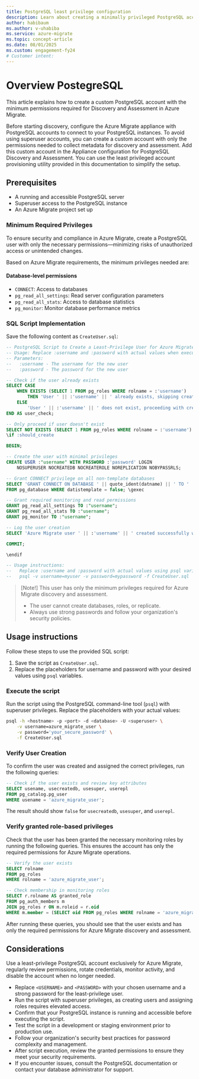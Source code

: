 ```yaml
---
title: PostgreSQL least privilege configuration
description: Learn about creating a minimally privileged PostgreSQL account for Azure Migrate, avoiding superuser access, and using a utility to simplify secure setup.
author: habibaum
ms.author: v-uhabiba
ms.service: azure-migrate 
ms.topic: concept-article 
ms.date: 08/01/2025
ms.custom: engagement-fy24 
# Customer intent: 
---
```


# Overview PostegreSQL

This article explains how to create a custom PostgreSQL account with the minimum permissions required for Discovery and Assessment in Azure Migrate.

Before starting discovery, configure the Azure Migrate appliance with PostgreSQL accounts to connect to your PostgreSQL instances. To avoid using superuser accounts, you can create a custom account with only the permissions needed to collect metadata for discovery and assessment. Add this custom account in the Appliance configuration for PostgreSQL Discovery and Assessment. You can use the least privileged account provisioning utility provided in this documentation to simplify the setup.

## Prerequisites

- A running and accessible PostgreSQL server
- Superuser access to the PostgreSQL instance
- An Azure Migrate project set up

### Minimum Required Privileges

To ensure security and compliance in Azure Migrate, create a PostgreSQL user with only the necessary permissions—minimizing risks of unauthorized access or unintended changes.

Based on Azure Migrate requirements, the minimum privileges needed are:

#### Database-level permissions

- `CONNECT`: Access to databases
- `pg_read_all_settings`: Read server configuration parameters
- `pg_read_all_stats`: Access to database statistics
- `pg_monitor`: Monitor database performance metrics

### SQL Script Implementation

Save the following content as `CreateUser.sql`:

```sql
-- PostgreSQL Script to Create a Least-Privilege User for Azure Migrate
-- Usage: Replace :username and :password with actual values when executing.
-- Parameters:
--   :username - The username for the new user
--   :password - The password for the new user

-- Check if the user already exists
SELECT CASE
    WHEN EXISTS (SELECT 1 FROM pg_roles WHERE rolname = :'username')
        THEN 'User ' || :'username' || ' already exists, skipping creation'
    ELSE
        'User ' || :'username' || ' does not exist, proceeding with creation'
END AS user_check;

-- Only proceed if user doesn't exist
SELECT NOT EXISTS (SELECT 1 FROM pg_roles WHERE rolname = :'username') AS should_create \gset
\if :should_create

BEGIN;

-- Create the user with minimal privileges
CREATE USER :"username" WITH PASSWORD :'password' LOGIN
    NOSUPERUSER NOCREATEDB NOCREATEROLE NOREPLICATION NOBYPASSRLS;

-- Grant CONNECT privilege on all non-template databases
SELECT 'GRANT CONNECT ON DATABASE ' || quote_ident(datname) || ' TO ' || :'username' || ';'
FROM pg_database WHERE datistemplate = false; \gexec

-- Grant required monitoring and read permissions
GRANT pg_read_all_settings TO :"username";
GRANT pg_read_all_stats TO :"username";
GRANT pg_monitor TO :"username";

-- Log the user creation
SELECT 'Azure Migrate user ' || :'username' || ' created successfully with least privileges.' AS result;

COMMIT;

\endif

-- Usage instructions:
--   Replace :username and :password with actual values using psql variables:
--   psql -v username=myuser -v password=mypassword -f CreateUser.sql

```

>[Note!] 
> This user has only the minimum privileges required for Azure Migrate discovery and assessment.
> - The user cannot create databases, roles, or replicate.
> - Always use strong passwords and follow your organization's security policies.

## Usage instructions

Follow these steps to use the provided SQL script:

1. Save the script as `CreateUser.sql`.
2. Replace the placeholders for username and password with your desired values using `psql` variables.


### Execute the script

Run the script using the PostgreSQL command-line tool (`psql`) with superuser privileges. Replace the placeholders with your actual values:

```sh
psql -h <hostname> -p <port> -d <database> -U <superuser> \
    -v username=azure_migrate_user \
    -v password='your_secure_password' \
    -f CreateUser.sql
```

### Verify User Creation

To confirm the user was created and assigned the correct privileges, run the following queries:

```sql
-- Check if the user exists and review key attributes
SELECT usename, usecreatedb, usesuper, userepl
FROM pg_catalog.pg_user
WHERE usename = 'azure_migrate_user';
```

The result should show `false` for `usecreatedb`, `usesuper`, and `userepl`.

### Verify granted role-based privileges

Check that the user has been granted the necessary monitoring roles by running the following queries. This ensures the account has only the required permissions for Azure Migrate operations.

```sql
-- Verify the user exists
SELECT rolname
FROM pg_roles
WHERE rolname = 'azure_migrate_user';
```

```sql
-- Check membership in monitoring roles
SELECT r.rolname AS granted_role
FROM pg_auth_members m
JOIN pg_roles r ON m.roleid = r.oid
WHERE m.member = (SELECT oid FROM pg_roles WHERE rolname = 'azure_migrate_user');
```
After running these queries, you should see that the user exists and has only the required permissions for Azure Migrate discovery and assessment.

## Considerations

Use a least-privilege PostgreSQL account exclusively for Azure Migrate, regularly review permissions, rotate credentials, monitor activity, and disable the account when no longer needed.

- Replace `<USERNAME>` and `<PASSWORD>` with your chosen username and a strong password for the least-privilege user.
- Run the script with superuser privileges, as creating users and assigning roles requires elevated access.
- Confirm that your PostgreSQL instance is running and accessible before executing the script.
- Test the script in a development or staging environment prior to production use.
- Follow your organization's security best practices for password complexity and management.
- After script execution, review the granted permissions to ensure they meet your security requirements.
- If you encounter issues, consult the PostgreSQL documentation or contact your database administrator for support.
